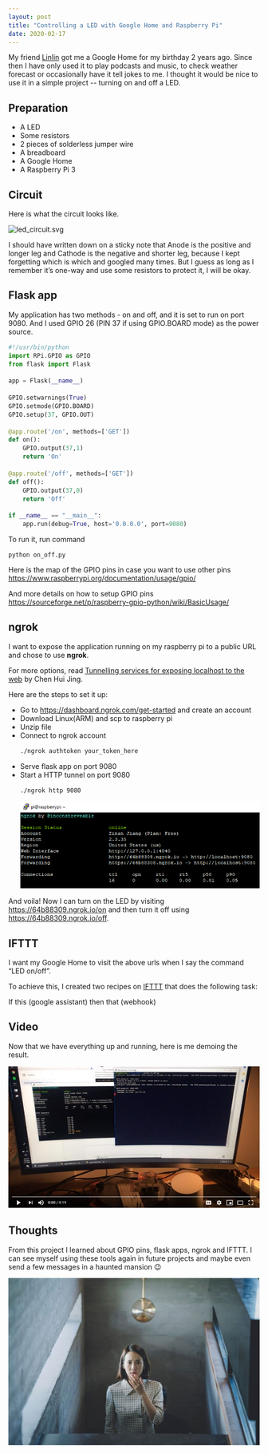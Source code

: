 ```yaml
---
layout: post
title: "Controlling a LED with Google Home and Raspberry Pi"
date: 2020-02-17
---
```


My friend [Linlin](https://github.com/fanllzz) got me a Google Home for my birthday 2 years ago. Since then I have only used it to play podcasts and music, to check weather forecast or occasionally have it tell jokes to me. I thought it would be nice to use it in a simple project -- turning on and off a LED.


## Preparation 
- A LED
- Some resistors
- 2 pieces of solderless jumper wire
- A breadboard
- A Google Home
- A Raspberry Pi 3


## Circuit

Here is what the circuit looks like. 

![led_circuit.svg](https://github.com/zij212/zij212.github.io/blob/master/img/led_circuit.svg) 

I should have written down on a sticky note that Anode is the positive and longer leg and Cathode is the negative and shorter leg, because I kept forgetting which is which and googled many times. But I guess as long as I remember it’s one-way and use some resistors to protect it, I will be okay.


## Flask app

My application has two methods - on and off, and it is set to run on port 9080. And I used GPIO 26 (PIN 37 if using GPIO.BOARD mode) as the power source. 

```python
#!/usr/bin/python
import RPi.GPIO as GPIO
from flask import Flask

app = Flask(__name__)

GPIO.setwarnings(True)
GPIO.setmode(GPIO.BOARD)
GPIO.setup(37, GPIO.OUT)

@app.route('/on', methods=['GET'])
def on():
    GPIO.output(37,1)
    return 'On'

@app.route('/off', methods=['GET'])
def off():
    GPIO.output(37,0)
    return 'Off'
    
if __name__ == "__main__":
	app.run(debug=True, host='0.0.0.0', port=9080)
```

To run it, run command

```shell
python on_off.py
```

Here is the map of the GPIO pins in case you want to use other pins 
https://www.raspberrypi.org/documentation/usage/gpio/

And more details on how to setup GPIO pins  
https://sourceforge.net/p/raspberry-gpio-python/wiki/BasicUsage/


## ngrok

I want to expose the application running on my raspberry pi to a public URL and chose to use **ngrok**. 

For more options, read [Tunnelling services for exposing localhost to the web](https://www.chenhuijing.com/blog/tunnelling-services-for-exposing-localhost-to-the-web/#%F0%9F%91%9F) by Chen Hui Jing.

Here are the steps to set it up:

- Go to https://dashboard.ngrok.com/get-started and create an account
- Download Linux(ARM) and scp to raspberry pi
- Unzip file
- Connect to ngrok account
    ```sh
    ./ngrok authtoken your_token_here
    ```
- Serve flask app on port 9080
- Start a HTTP tunnel on port 9080
    ```sh
    ./ngrok http 9080
    ```
    ![ngrok_http.png](https://github.com/zij212/zij212.github.io/blob/master/img/ngrok_http.png) 

And voila! Now I can turn on the LED by visiting https://64b88309.ngrok.io/on and then turn it off using https://64b88309.ngrok.io/off. 


## IFTTT

I want my Google Home to visit the above urls when I say the command “LED on/off”.   

To achieve this, I created two recipes on [IFTTT](https://ifttt.com/) that does the following task:

If this (google assistant) then that (webhook)


## Video

Now that we have everything up and running, here is me demoing the result.

[![demo_video](https://github.com/zij212/zij212.github.io/blob/master/img/led_youtube_thumbnail.JPG)](https://www.youtube.com/watch?v=ZRuIQGlsi-U)


## Thoughts

From this project I learned about GPIO pins, flask apps, ngrok and IFTTT. I can see myself using these tools again in future projects and maybe even send a few messages in a haunted mansion :wink:  

![led_circuit.svg](https://github.com/zij212/zij212.github.io/blob/master/img/parasite.jpeg) 
